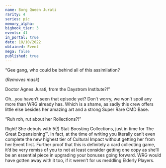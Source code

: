 ```yaml
---
name: Borg Queen Jurati
rarity: 4
series: pic
memory_alpha:
bigbook_tier: 3
events: 41
in_portal: true
date: 18/10/2022
obtained: Event
mega: false
published: true
---
```


“Gee gang, who could be behind all of this assimilation?

(*Removes mask*)

Doctor Agnes Jurati, from the Daystrom Institute?!”

Oh…you haven’t seen that episode yet? Don’t worry, we won’t spoil any more than WRG already has. Which is a shame, as sadly this crew offers little else besides her amazing art and a strong Super Rare CMD Base.

“Ruh roh, rut about her Rollections?!”

Right! She debuts with 5(!) Stat-Boosting Collections, just in time for The Great Expansioning:tm:. In fact, at the time of writing you literally can’t even complete the new highest tier of Cultural Impact without getting her from her Event first. Further proof that this is definitely a card collecting game, it’d be very remiss of you to not at least consider getting one copy as she’ll be an essential piece in upgrading your bonuses going forward. WRG would have gotten away with it too, if it weren’t for us meddling Elderly Players.
